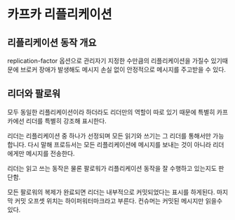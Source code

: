 # 카프카 리플리케이션
## 리플리케이션 동작 개요

replication-factor 옵션으로 관리자기 지정한 수만큼의 리플리케이션을 가질수 있기때문에 브로커 장애가 발생해도 메시지 손실 없이 안정적으로 메시지를 주고받을 수 있다.

## 리더와 팔로워

모두 동일한 리플리케이션이라 하더라도 리더만의 역할이 따로 있기 때문에 특별히 카프카에선 리더를 특별히 강조해 표시한다.

리더는 리플리케이션 중 하나가 선정되며 모든 읽기와 쓰기는 그 리더를 통해서만 가능합니다. 다시 말해 프로듀서는 모든 리플리케이션에 메시지를 보내는 것이 아니라 리더에게만 메시지를 전송한다.

리더는 읽고 쓰는 동작은 물론 팔로워가 리플리케이션 동작을 잘 수행하고 있는지도 판단함.

모든 팔로워의 복제가 완료되면 리더는 내부적으로 커밋되었다는 표시를 하게된다. 마지막 커밋 오프셋 위치는 하이퍼워터마크라고 부른다.
컨슈머는 커밋된 메시지만 읽을수 있다.


